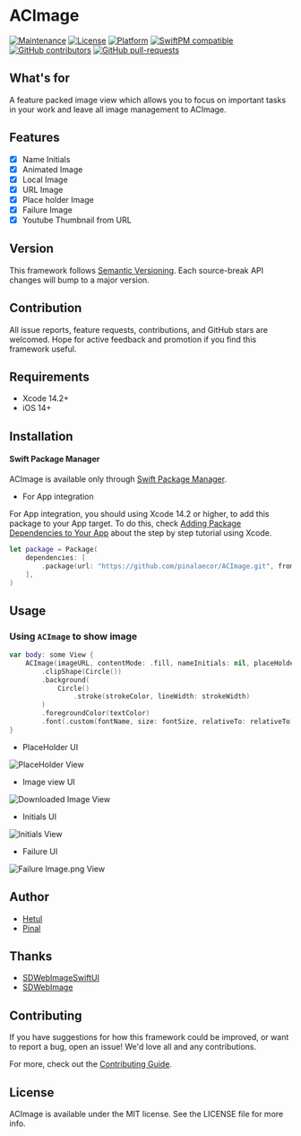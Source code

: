 # ACImage

[![Maintenance](https://img.shields.io/badge/Maintained%3F-yes-green.svg)](https://github.com/Hetul-aecor/ACImage/graphs/commit-activity)
[![License](https://img.shields.io/github/license/Hetul-aecor/ACimage)](LICENSE)
[![Platform](https://img.shields.io/badge/Platform-iOS-green)](https://en.wikipedia.org/wiki/IOS)
[![SwiftPM compatible](https://img.shields.io/badge/SwiftPM-compatible-green.svg)](https://swift.org/package-manager/)
[![GitHub contributors](https://badgen.net/github/contributors/Hetul-aecor/ACImage)](https://github.com/Hetul-aecor/ACImage/graphs/contributors/)
[![GitHub pull-requests](https://img.shields.io/github/issues-pr/Hetul-aecor/ACImage.svg)](https://github.com/Hetul-aecor/ACImage/pull/)

## What's for
A feature packed image view which allows you to focus on important tasks in your work and leave all image management to ACImage.

## Features

- [x] Name Initials 
- [x] Animated Image
- [x] Local Image
- [x] URL Image
- [x] Place holder Image
- [x] Failure Image
- [x] Youtube Thumbnail from URL

## Version

This framework follows [Semantic Versioning](https://semver.org/). Each source-break API changes will bump to a major version.

## Contribution

All issue reports, feature requests, contributions, and GitHub stars are welcomed. Hope for active feedback and promotion if you find this framework useful.

## Requirements

+ Xcode 14.2+
+ iOS 14+

## Installation

#### Swift Package Manager

ACImage is available only through [Swift Package Manager](https://swift.org/package-manager/).

+ For App integration

For App integration, you should using Xcode 14.2 or higher, to add this package to your App target. To do this, check [Adding Package Dependencies to Your App](https://developer.apple.com/documentation/xcode/adding_package_dependencies_to_your_app?language=objc) about the step by step tutorial using Xcode.

```swift
let package = Package(
    dependencies: [
        .package(url: "https://github.com/pinalaecor/ACImage.git", from: "1.0.9")
    ],
)
```
## Usage

### Using `ACImage` to show image

```swift
var body: some View {
    ACImage(imageURL, contentMode: .fill, nameInitials: nil, placeHolderImage: Constant.contentPlaceHolderImage, failureImage: Constant.imageDownloadfailure, size: imageSize)
        .clipShape(Circle())
        .background(
            Circle()
                .stroke(strokeColor, lineWidth: strokeWidth)
        )
        .foregroundColor(textColor)
        .font(.custom(fontName, size: fontSize, relativeTo: relativeTo))
}
```

+ PlaceHolder UI

![PlaceHolder View](https://github.com/pinalaecor/ACImage/blob/3aa4cfc4208397a8581474662a9bf42b6789475c/Images/placheHolderImage.png)

+ Image view UI

![Downloaded Image View](https://github.com/pinalaecor/ACImage/blob/3aa4cfc4208397a8581474662a9bf42b6789475c/Images/DownloadedImage.png)

+ Initials UI

![Initials View](https://github.com/pinalaecor/ACImage/blob/3aa4cfc4208397a8581474662a9bf42b6789475c/Images/initialsImage.png)

+ Failure UI

![Failure Image.png View](https://github.com/pinalaecor/ACImage/blob/3aa4cfc4208397a8581474662a9bf42b6789475c/Images/failureImage.png)

## Author

- [Hetul](https://github.com/Hetul-aecor)
- [Pinal](https://github.com/pinalaecor)

## Thanks

- [SDWebImageSwiftUI](https://github.com/SDWebImage/SDWebImageSwiftUI.git)
- [SDWebImage](https://github.com/SDWebImage/SDWebImage)

## Contributing

If you have suggestions for how this framework could be improved, or want to report a bug, open an issue! We'd love all and any contributions.

For more, check out the [Contributing Guide](CONTRIBUTING.md).

## License

ACImage is available under the MIT license. See the LICENSE file for more info.
